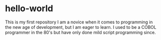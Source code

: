 # hello-world
This is my first repository
I am a novice when it comes to programming in the new age of development, but I am eager to learn. I used to be a COBOL programmer in the 80's but have only done mild script programming since.
